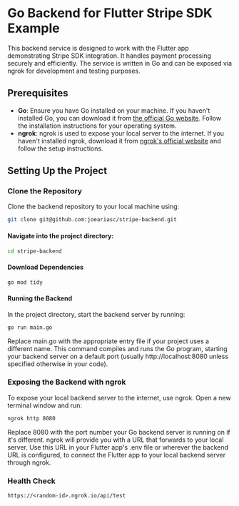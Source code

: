 # Go Backend for Flutter Stripe SDK Example

This backend service is designed to work with the Flutter app demonstrating Stripe SDK integration. It handles payment processing securely and efficiently. The service is written in Go and can be exposed via ngrok for development and testing purposes.

## Prerequisites

- **Go**: Ensure you have Go installed on your machine. If you haven't installed Go, you can download it from [the official Go website](https://golang.org/dl/). Follow the installation instructions for your operating system.
- **ngrok**: ngrok is used to expose your local server to the internet. If you haven't installed ngrok, download it from [ngrok's official website](https://ngrok.com/download) and follow the setup instructions.

## Setting Up the Project

### Clone the Repository

Clone the backend repository to your local machine using:

```bash
git clone git@github.com:joeariasc/stripe-backend.git
```

#### Navigate into the project directory:

```bash
cd stripe-backend
```

#### Download Dependencies

```bash
go mod tidy
```

#### Running the Backend
In the project directory, start the backend server by running:

```bash
go run main.go
```

Replace main.go with the appropriate entry file if your project uses a different name. This command compiles and runs the Go program, starting your backend server on a default port (usually http://localhost:8080 unless specified otherwise in your code).

### Exposing the Backend with ngrok
To expose your local backend server to the internet, use ngrok. Open a new terminal window and run:

```bash
ngrok http 8080
```

Replace 8080 with the port number your Go backend server is running on if it's different. ngrok will provide you with a URL that forwards to your local server. Use this URL in your Flutter app's .env file or wherever the backend URL is configured, to connect the Flutter app to your local backend server through ngrok.

### Health Check

```
https://<random-id>.ngrok.io/api/test
```
